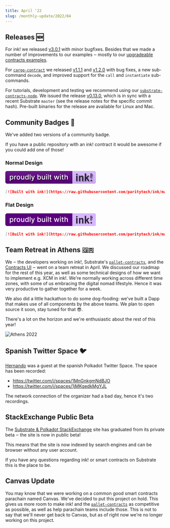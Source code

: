 ```yaml
---
title: April '22
slug: /monthly-update/2022/04
---
```


## Releases 🆕

For ink! we released [v3.0.1](https://github.com/paritytech/ink/releases/tag/v3.0.1) with
minor bugfixes. Besides that we made a number of improvements to our examples ‒ mostly to
our [upgradeable contracts examples](https://github.com/paritytech/ink/tree/master/examples/upgradeable-contracts).

For [`cargo-contract`](https://github.com/paritytech/cargo-contract) we released
[v1.1.1](https://github.com/paritytech/cargo-contract/releases/tag/v1.1.1) and
[v1.2.0](https://github.com/paritytech/cargo-contract/releases/tag/v1.2.0)
with bug fixes, a new sub-command `decode`, and improved support for the `call` and
`instantiate` sub-commands.

For tutorials, development and testing we recommend using our
[`substrate-contracts-node`](https://github.com/paritytech/substrate-contracts-node).
We issued the release [v0.13.0](https://github.com/paritytech/substrate-contracts-node/releases/tag/v0.13.0),
which is in sync with a recent Substrate `master` (see the release notes for the specific commit hash).
Pre-built binaries for the release are available for Linux and Mac.

## Community Badges 🙌

We've added two versions of a community badge.

If you have a public repository with an ink! contract it would be awesome
if you could add one of those!

### Normal Design

[![Built with ink!](https://raw.githubusercontent.com/paritytech/ink/master/.images/badge.svg)](https://github.com/paritytech/ink)

```markdown
[![Built with ink!](https://raw.githubusercontent.com/paritytech/ink/master/.images/badge.svg)](https://github.com/paritytech/ink)
```

### Flat Design

[![Built with ink!](https://raw.githubusercontent.com/paritytech/ink/master/.images/badge_flat.svg)](https://github.com/paritytech/ink)

```markdown
[![Built with ink!](https://raw.githubusercontent.com/paritytech/ink/master/.images/badge_flat.svg)](https://github.com/paritytech/ink)
```

## Team Retreat in Athens 🇬🇷

We ‒ the developers working on ink!, Substrate's [`pallet-contracts`](https://github.com/paritytech/substrate/tree/master/frame/contracts),
and the [Contracts UI](https://github.com/paritytech/contracts-ui) ‒
went on a team retreat in April. We discussed our roadmap for the rest
of this year, as well as some technical designs of how we want to implement
e.g.  XCM in ink!. We're normally working across different time zones, with
some of us embracing the digital nomad lifestyle. Hence it was very
productive to gather together for a week.

We also did a little hackathon to do some dog-fooding: we've built a
Dapp that makes use of all components by the above teams. We plan
to open source it soon, stay tuned for that 😎.

There's a lot on the horizon and we're enthusiastic about the rest of this year!

![Athens 2022](/img/monthly-update/athens-2022.jpg)

## Spanish Twitter Space 🐦

[Hernando](https://github.com/hcastano) was a guest at the spanish Polkadot
Twitter Space. The space has been recorded:

* https://twitter.com/i/spaces/1MnGnkgmNdBJO
* https://twitter.com/i/spaces/1jMKgedkMgYJL

The network connection of the organizer had a bad day, hence it's two
recordings.

## StackExchange Public Beta

The [Substrate & Polkadot StackExchange](https://substrate.stackexchange.com/) site
has graduated from its private beta ‒ the site is now in public beta!

This means that the site is now indexed by search engines and can be
browser without any user account.

If you have any questions regarding ink! or smart contracts on Substrate this is
the place to be.

## Canvas Update

You may know that we were working on a common good smart contracts parachain
named Canvas. We've decided to put this project on hold. This gives us more
room to make ink! and the [`pallet-contracts`](https://github.com/paritytech/substrate/tree/master/frame/contracts)
as competitive as possible, as well as help parachain teams include those.
This is not to say that we'll never get back to Canvas, but as of right now
we're no longer working on this project.

